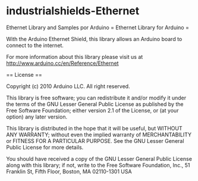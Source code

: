 # industrialshields-Ethernet
Ethernet Library and Samples por Arduino
= Ethernet Library for Arduino =

With the Arduino Ethernet Shield, this library allows an Arduino board to connect to the internet.

For more information about this library please visit us at
http://www.arduino.cc/en/Reference/Ethernet

== License ==

Copyright (c) 2010 Arduino LLC. All right reserved.

This library is free software; you can redistribute it and/or
modify it under the terms of the GNU Lesser General Public
License as published by the Free Software Foundation; either
version 2.1 of the License, or (at your option) any later version.

This library is distributed in the hope that it will be useful,
but WITHOUT ANY WARRANTY; without even the implied warranty of
MERCHANTABILITY or FITNESS FOR A PARTICULAR PURPOSE. See the GNU
Lesser General Public License for more details.

You should have received a copy of the GNU Lesser General Public
License along with this library; if not, write to the Free Software
Foundation, Inc., 51 Franklin St, Fifth Floor, Boston, MA 02110-1301 USA